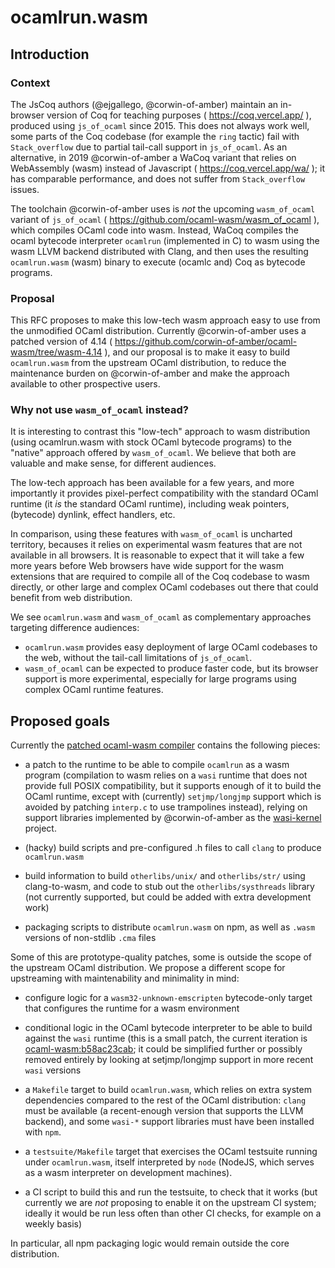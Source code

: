 # ocamlrun.wasm

## Introduction

### Context

The JsCoq authors (@ejgallego, @corwin-of-amber) maintain an in-browser version of Coq for teaching purposes ( https://coq.vercel.app/ ), produced using `js_of_ocaml` since 2015. This does not always work well, some parts of the Coq codebase (for example the `ring` tactic) fail with `Stack_overflow` due to partial tail-call support in `js_of_ocaml`. As an alternative, in 2019 @corwin-of-amber a WaCoq variant that relies on WebAssembly (wasm) instead of Javascript ( https://coq.vercel.app/wa/ ); it has comparable performance, and does not suffer from `Stack_overflow` issues.

The toolchain @corwin-of-amber uses is *not* the upcoming `wasm_of_ocaml` variant of `js_of_ocaml` ( https://github.com/ocaml-wasm/wasm_of_ocaml ), which compiles OCaml code into wasm. Instead, WaCoq compiles the ocaml bytecode interpreter `ocamlrun` (implemented in C) to wasm using the wasm LLVM backend distributed with Clang, and then uses the resulting `ocamlrun.wasm` (wasm) binary to execute (ocamlc and) Coq as bytecode programs.

### Proposal

This RFC proposes to make this low-tech wasm approach easy to use from the unmodified OCaml distribution. Currently @corwin-of-amber uses a patched version of 4.14 ( https://github.com/corwin-of-amber/ocaml-wasm/tree/wasm-4.14 ), and our proposal is to make it easy to build `ocamlrun.wasm` from the upstream OCaml distribution, to reduce the maintenance burden on @corwin-of-amber and make the approach available to other prospective users.

### Why not use `wasm_of_ocaml` instead?

It is interesting to contrast this "low-tech" approach to wasm distribution (using ocamlrun.wasm with stock OCaml bytecode programs) to the "native" approach offered by `wasm_of_ocaml`. We believe that both are valuable and make sense, for different audiences.

The low-tech approach has been available for a few years, and more importantly it provides pixel-perfect compatibility with the standard OCaml runtime (it *is* the standard OCaml runtime), including weak pointers, (bytecode) dynlink, effect handlers, etc.

In comparison, using these features with `wasm_of_ocaml` is uncharted territory, becauses it relies on experimental wasm features that are not available in all browsers. It is reasonable to expect that it will take a few more years before Web browsers have wide support for the wasm extensions that are required to compile all of the Coq codebase to wasm directly, or other large and complex OCaml codebases out there that could benefit from web distribution.

We see `ocamlrun.wasm` and `wasm_of_ocaml` as complementary approaches targeting difference audiences:
- `ocamlrun.wasm` provides easy deployment of large OCaml codebases to the web, without the tail-call limitations of `js_of_ocaml`.
- `wasm_of_ocaml` can be expected to produce faster code, but its browser support is more experimental, especially for large programs using complex OCaml runtime features.


## Proposed goals

Currently the [patched ocaml-wasm compiler](https://github.com/corwin-of-amber/ocaml-wasm/tree/wasm-4.14) contains the following pieces:

- a patch to the runtime to be able to compile `ocamlrun` as a wasm program (compilation to wasm relies on a `wasi` runtime that does not provide full POSIX compatibility, but it supports enough of it to build the OCaml runtime, except with (currently) `setjmp/longjmp` support which is avoided by patching `interp.c` to use trampolines instead), relying on support libraries implemented by @corwin-of-amber as the [wasi-kernel](https://github.com/corwin-of-amber/wasi-kernel/) project.

- (hacky) build scripts and pre-configured .h files to call `clang` to produce
  `ocamlrun.wasm`

- build information to build `otherlibs/unix/` and `otherlibs/str/` using clang-to-wasm,
  and code to stub out the `otherlibs/systhreads` library (not currently supported,
  but could be added with extra development work)

- packaging scripts to distribute `ocamlrun.wasm` on npm, as well as `.wasm` versions
  of non-stdlib `.cma` files

Some of this are prototype-quality patches, some is outside the scope of the upstream OCaml distribution.
We propose a different scope for upstreaming with maintenability and minimality in mind:

- configure logic for a `wasm32-unknown-emscripten` bytecode-only target that
  configures the runtime for a wasm environment

- conditional logic in the OCaml bytecode interpreter to be able
  to build against the `wasi` runtime (this is a small patch, the
  current iteration is
  [ocaml-wasm:b58ac23cab](https://github.com/corwin-of-amber/ocaml-wasm/commit/b58ac23cabff8b6fe86b7233aab0a171097714c1);
  it could be simplified further or possibly removed entirely by
  looking at setjmp/longjmp support in more recent `wasi` versions
  
- a `Makefile` target to build `ocamlrun.wasm`, which relies on
  extra system dependencies compared to the rest of the OCaml
  distribution: `clang` must be available (a recent-enough version
  that supports the LLVM backend), and some `wasi-*` support libraries
  must have been installed with `npm`.

- a `testsuite/Makefile` target that exercises the OCaml testsuite
  running under `ocamlrun.wasm`, itself interpreted by `node` (NodeJS,
  which serves as a wasm interpreter on development machines).

- a CI script to build this and run the testsuite, to check that it works
  (but currently we are *not* proposing to enable it on the upstream CI
  system; ideally it would be run less often than other CI checks, for
  example on a weekly basis)

In particular, all npm packaging logic would remain outside the core
distribution.
